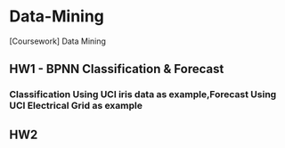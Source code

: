 # Data-Mining
[Coursework] Data Mining

## HW1 - BPNN Classification & Forecast
### Classification Using UCI iris data as example,Forecast Using UCI Electrical Grid as example  

## HW2
